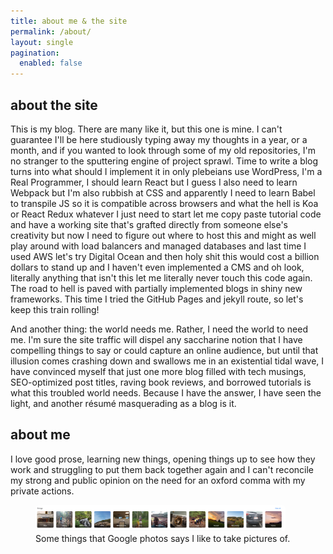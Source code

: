 ```yaml
---
title: about me & the site
permalink: /about/
layout: single
pagination:
  enabled: false
---
```


## about the site
This is my blog. There are many like it, but this one is mine. I can't guarantee I'll be here studiously typing away my thoughts in a year, or a month, and if you wanted to look through some of my old repositories, I'm no stranger to the sputtering engine of project sprawl. Time to write a blog turns into what should I implement it in only plebeians use WordPress, I'm a Real Programmer, I should learn React but I guess I also need to learn Webpack but I'm also rubbish at CSS and apparently I need to learn Babel to transpile JS so it is compatible across browsers and what the hell is Koa or React Redux whatever I just need to start let me copy paste tutorial code and have a working site that's grafted directly from someone else's creativity but now I need to figure out where to host this and might as well play around with load balancers and managed databases and last time I used AWS let's try Digital Ocean and then holy shit this would cost a billion dollars to stand up and I haven't even implemented a CMS and oh look, literally anything that isn't this let me literally never touch this code again. The road to hell is paved with partially implemented blogs in shiny new frameworks. This time I tried the GitHub Pages and jekyll route, so let's keep this train rolling!

And another thing: the world needs me. Rather, I need the world to need me. I'm sure the site traffic will dispel any saccharine notion that I have compelling things to say or could capture an online audience, but until that illusion comes crashing down and swallows me in an existential tidal wave, I have convinced myself that just one more blog filled with tech musings, SEO-optimized post titles, raving book reviews, and borrowed tutorials is what this troubled world needs. Because I have the answer, I have seen the light, and another résumé masquerading as a blog is it.

## about me
I love good prose, learning new things, opening things up to see how they work and struggling to put them back together again and I can't reconcile my strong and public opinion on the need for an oxford comma with my private actions.

<figure>
  <a href="/assets/images/things-i-like.png" >
    <img src="/assets/images/things-i-like.png" alt="A series of things I like." style="border-radius:5px;" width="400">
  </a>
  <figcaption>Some things that Google photos says I like to take pictures of.</figcaption>
</figure>